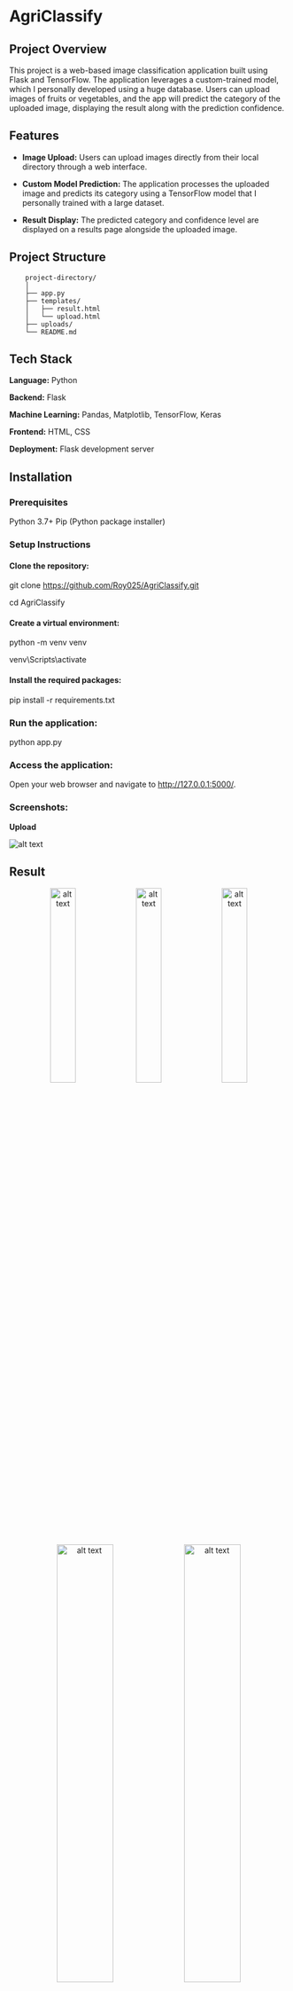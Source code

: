 # AgriClassify
## Project Overview

This project is a web-based image classification application built using Flask and TensorFlow. The application leverages a custom-trained model, which I personally developed using a huge database. Users can upload images of fruits or vegetables, and the app will predict the category of the uploaded image, displaying the result along with the prediction confidence.


## Features
- **Image Upload:** Users can upload images directly from their local directory through a web interface.

- **Custom Model Prediction:** The application processes the uploaded image and predicts its category using a TensorFlow model that I personally trained with a large dataset.

- **Result Display:** The predicted category and confidence level are displayed on a results page alongside the uploaded image.

## Project Structure

        project-directory/
        │
        ├── app.py                    
        ├── templates/
        │   ├── result.html            
        │   └── upload.html           
        ├── uploads/                  
        └── README.md                 
## Tech Stack

**Language:** Python

**Backend:** Flask

**Machine Learning:** Pandas, Matplotlib, TensorFlow, Keras

**Frontend:** HTML, CSS

**Deployment:** Flask development server

## Installation

### Prerequisites
Python 3.7+
Pip (Python package installer)

### Setup Instructions

#### Clone the repository:

git clone https://github.com/Roy025/AgriClassify.git

cd AgriClassify

#### Create a virtual environment:
python -m venv venv

venv\Scripts\activate

#### Install the required packages:

<!-- pip install tensorflow flask pillow
pip freeze > requirements.txt -->
pip install -r requirements.txt

### Run the application:
python app.py


### Access the application:
Open your web browser and navigate to http://127.0.0.1:5000/.

### Screenshots:

**Upload**

![alt text](image-1.png)

## Result

<p align="center">
    <img src="image-4.png" alt="alt text" width="30%">
    <img src="image-5.png" alt="alt text" width="30%">
    <img src="image-6.png" alt="alt text" width="30%">
</p>
<p align="center">
    <img src="image-7.png" alt="alt text" width="45%">
    <img src="image.png" alt="alt text" width="45%">
</p>



**Data**

![alt text](image-2.png)

**Model Structure**

![Model Plot](model_plot.png)


**Accuracy**

![alt text](image-3.png)
